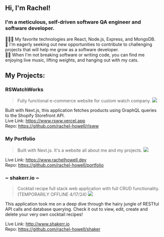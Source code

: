 ## Hi, I'm Rachel!

### I'm a meticulous, self-driven software QA engineer and software developer.  

👩🏽‍💻 My favorite technologies are React, Node.js, Express, and MongoDB.  
🔎 I'm eagerly seeking out new opportunities to contribute to challenging projects that will help me grow as a software developer.  
🏋🏼 When I'm not breaking software or writing code, you can find me enjoying live music, lifting weights, and hanging out with my cats.  

## My Projects:

### RSWatchWorks
> Fully functional e-commerce website for custom watch company.
![](https://github.com/rachel-howell/rachel-howell/rswwgif.gif)

Built with Next.js, this application fetches products using GraphQL queries to the Shopify Storefront API.  
Live Link: https://www.rsww.vercel.app  
Repo: https://github.com/rachel-howell/rlsww

### My Portfolio
> Built with Next.js. It's a website all about me and my projects. 
![](https://github.com/rachel-howell/rachel-howell/portfolio.gif)

Live Link: https://www.rachelhowell.dev  
Repo: https://github.com/rachel-howell/portfolio

### ~ shakerr.io ~
> Cocktail recipe full stack web application with full CRUD functionality. (TEMPORARILY OFFLINE 4/17/24)
![](https://github.com/rachel-howell/rachel-howell/shakerr.gif)
 
This application took me on a deep dive through the hairy jungle of RESTful API calls and database querying. Check it out to view, edit, create and delete your very own cocktail recipes!

Live Link: http://www.shakerr.io  
Repo: https://github.com/rachel-howell/shaker  
